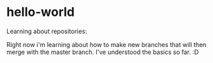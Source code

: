 # hello-world
Learning about repositories:

Right now i'm learning about how to make new branches that will then merge with the master branch.  I've understood the basics so far. :D 
